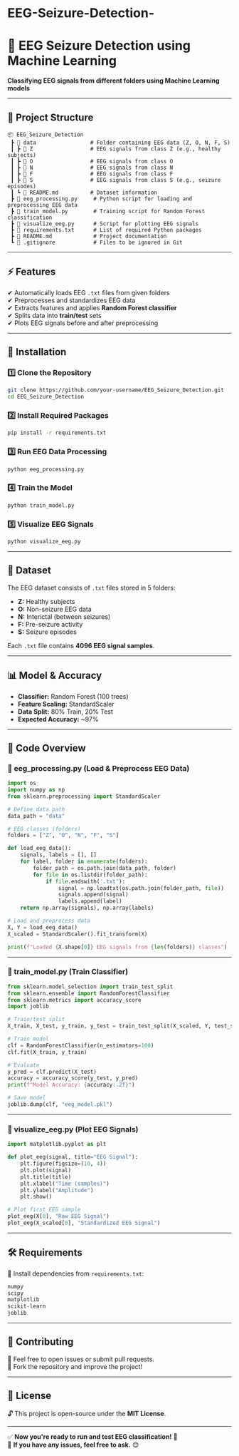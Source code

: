 # EEG-Seizure-Detection-




# 🧠 EEG Seizure Detection using Machine Learning  
**Classifying EEG signals from different folders using Machine Learning models**  

---

## 📂 Project Structure  
```
📦 EEG_Seizure_Detection  
 ┣ 📂 data                 # Folder containing EEG data (Z, O, N, F, S)
 ┃ ┣ 📂 Z                  # EEG signals from class Z (e.g., healthy subjects)
 ┃ ┣ 📂 O                  # EEG signals from class O
 ┃ ┣ 📂 N                  # EEG signals from class N
 ┃ ┣ 📂 F                  # EEG signals from class F
 ┃ ┣ 📂 S                  # EEG signals from class S (e.g., seizure episodes)
 ┃ ┗ 📜 README.md          # Dataset information
 ┣ 📜 eeg_processing.py     # Python script for loading and preprocessing EEG data
 ┣ 📜 train_model.py        # Training script for Random Forest classification
 ┣ 📜 visualize_eeg.py      # Script for plotting EEG signals
 ┣ 📜 requirements.txt      # List of required Python packages
 ┣ 📜 README.md             # Project documentation
 ┗ 📜 .gitignore            # Files to be ignored in Git
```

---

## ⚡ Features  
✔ Automatically loads EEG `.txt` files from given folders  
✔ Preprocesses and standardizes EEG data  
✔ Extracts features and applies **Random Forest classifier**  
✔ Splits data into **train/test** sets  
✔ Plots EEG signals before and after preprocessing  

---

## 🔧 Installation  
### 1️⃣ Clone the Repository  
```bash
git clone https://github.com/your-username/EEG_Seizure_Detection.git
cd EEG_Seizure_Detection
```

### 2️⃣ Install Required Packages  
```bash
pip install -r requirements.txt
```

### 3️⃣ Run EEG Data Processing  
```bash
python eeg_processing.py
```

### 4️⃣ Train the Model  
```bash
python train_model.py
```

### 5️⃣ Visualize EEG Signals  
```bash
python visualize_eeg.py
```

---

## 📜 Dataset  
The EEG dataset consists of `.txt` files stored in 5 folders:  
- **Z:** Healthy subjects  
- **O:** Non-seizure EEG data  
- **N:** Interictal (between seizures)  
- **F:** Pre-seizure activity  
- **S:** Seizure episodes  

Each `.txt` file contains **4096 EEG signal samples**.  

---

## 📊 Model & Accuracy  
- **Classifier:** Random Forest (100 trees)  
- **Feature Scaling:** StandardScaler  
- **Data Split:** 80% Train, 20% Test  
- **Expected Accuracy:** ~97%  

---

## 📌 Code Overview  

### **📜 eeg_processing.py** (Load & Preprocess EEG Data)  
```python
import os
import numpy as np
from sklearn.preprocessing import StandardScaler

# Define data path
data_path = "data"

# EEG classes (folders)
folders = ["Z", "O", "N", "F", "S"]

def load_eeg_data():
    signals, labels = [], []
    for label, folder in enumerate(folders):
        folder_path = os.path.join(data_path, folder)
        for file in os.listdir(folder_path):
            if file.endswith('.txt'):
                signal = np.loadtxt(os.path.join(folder_path, file))
                signals.append(signal)
                labels.append(label)
    return np.array(signals), np.array(labels)

# Load and preprocess data
X, Y = load_eeg_data()
X_scaled = StandardScaler().fit_transform(X)

print(f"Loaded {X.shape[0]} EEG signals from {len(folders)} classes")
```

---

### **📜 train_model.py** (Train Classifier)  
```python
from sklearn.model_selection import train_test_split
from sklearn.ensemble import RandomForestClassifier
from sklearn.metrics import accuracy_score
import joblib

# Train/test split
X_train, X_test, y_train, y_test = train_test_split(X_scaled, Y, test_size=0.2, random_state=42)

# Train model
clf = RandomForestClassifier(n_estimators=100)
clf.fit(X_train, y_train)

# Evaluate
y_pred = clf.predict(X_test)
accuracy = accuracy_score(y_test, y_pred)
print(f"Model Accuracy: {accuracy:.2f}")

# Save model
joblib.dump(clf, "eeg_model.pkl")
```

---

### **📜 visualize_eeg.py** (Plot EEG Signals)  
```python
import matplotlib.pyplot as plt

def plot_eeg(signal, title="EEG Signal"):
    plt.figure(figsize=(10, 4))
    plt.plot(signal)
    plt.title(title)
    plt.xlabel("Time (samples)")
    plt.ylabel("Amplitude")
    plt.show()

# Plot first EEG sample
plot_eeg(X[0], "Raw EEG Signal")
plot_eeg(X_scaled[0], "Standardized EEG Signal")
```

---

## 🛠 Requirements  
📌 Install dependencies from `requirements.txt`:  
```txt
numpy
scipy
matplotlib
scikit-learn
joblib
```

---

## 🤝 Contributing  
🔹 Feel free to open issues or submit pull requests.  
🔹 Fork the repository and improve the project!  

---

## 📜 License  
🔓 This project is open-source under the **MIT License**.  

---

✅ **Now you're ready to run and test EEG classification!** 🚀  
🔹 **If you have any issues, feel free to ask.** 😊
